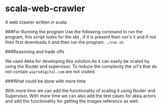 # scala-web-crawler
A web crawler written in scala.

###For Running the program
Use the following command to run the program, this script looks for the sbt , if it is present then run's it and if not
then first downloads it and then run the program.
`./run.sh`

###Reasoning and trade offs

We used Akka for developing this solution.As it can easily be scaled by using the Router and supervisor.
To reduce the complexity the url's that do not contain `wiprodigital.com` are not visited.

###What could be done with more time

 With more time we can add the functionality of scaling it using Router and Supervisor. 
 With more time we can also add the test cases for akka actors and add the functionality for getting the images reference as well.
 
 


